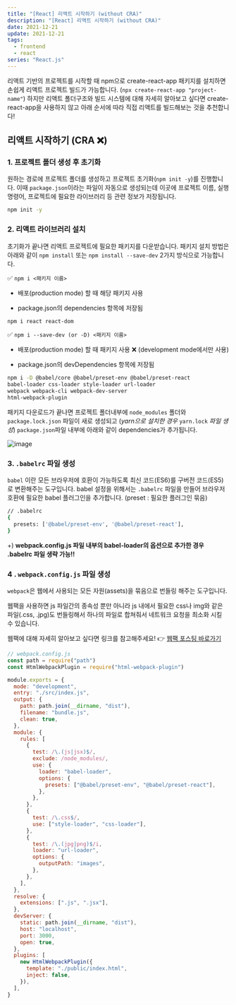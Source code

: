 ```yaml
---
title: "[React] 리액트 시작하기 (without CRA)"
description: "[React] 리액트 시작하기 (without CRA)"
date: 2021-12-21
update: 2021-12-21
tags:
  - frontend
  - react
series: "React.js"
---
```


리액트 기반의 프로젝트를 시작할 때 npm으로 create-react-app 패키지를 설치하면 손쉽게 리액트 프로젝트 빌드가 가능합니다. (`npx create-react-app "project-name"`) 하지만 리액트 폴더구조와 빌드 시스템에 대해 자세히 알아보고 싶다면 create-react-app을 사용하지 않고 아래 순서에 따라 직접 리액트를 빌드해보는 것을 추천합니다!

## 리액트 시작하기 (CRA ❌)

### 1. 프로젝트 폴더 생성 후 초기화

원하는 경로에 프로젝트 폴더를 생성하고 프로젝트 초기화(`npm init -y`)를 진행합니다. 이때 `package.json`이라는 파일이 자동으로 생성되는데 이곳에 프로젝트 이름, 실행 명령어, 프로젝트에 필요한 라이브러리 등 관련 정보가 저장됩니다.

```bash
npm init -y
```

### 2. 리액트 라이브러리 설치

초기화가 끝나면 리액트 프로젝트에 필요한 패키지를 다운받습니다. 패키지 설치 방법은 아래와 같이 `npm install` 또는 `npm install --save-dev` 2가지 방식으로 가능합니다.

✅ `npm i <패키지 이름>`

- 배포(production mode) 할 때 해당 패키지 사용

- package.json의 dependencies 항목에 저장됨

```bash
npm i react react-dom
```

✅ `npm i --save-dev (or -D) <패키지 이름>`

- 배포(production mode) 할 때 패키지 사용 ❌ (development mode에서만 사용)

- package.json의 devDependencies 항목에 저장됨

```bash
npm i -D @babel/core @babel/preset-env @babel/preset-react
babel-loader css-loader style-loader url-loader
webpack webpack-cli webpack-dev-server
html-webpack-plugin
```

패키지 다운로드가 끝나면 프로젝트 폴더내부에 `node_modules` 폴더와 `package.lock.json` 파일이 새로 생성되고 (_yarn으로 설치한 경우_ `yarn.lock` _파일 생성_) `package.json`파일 내부에 아래와 같이 dependencies가 추가됩니다.

![image](https://user-images.githubusercontent.com/68415905/154797755-7080fda7-541e-4ebf-a553-caa0ca4c79cc.png)

### 3. `.babelrc` 파일 생성

`babel` 이란 모든 브라우저에 호환이 가능하도록 최신 코드(ES6)를 구버전 코드(ES5)로 변환해주는 도구입니다. babel 설정을 위해서는 `.babelrc` 파일을 만들어 브라우저 호환에 필요한 babel 플러그인을 추가합니다. (preset : 필요한 플러그인 묶음)

```bash
// .babelrc
{
  presets: ['@babel/preset-env', '@babel/preset-react'],
}
```

+) **webpack.config.js 파일 내부의 babel-loader의 옵션으로 추가한 경우 .babelrc 파일 생략 가능!!**

### 4 . `webpack.config.js` 파일 생성

`webpack`은 웹에서 사용되는 모든 자원(assets)을 묶음으로 번들링 해주는 도구입니다.

웹팩을 사용하면 js 파일간의 종속성 뿐만 아니라 js 내에서 필요한 css나 img와 같은 파일(.css, .jpg)도 번들링해서 하나의 파일로 합쳐줘서 네트워크 요청을 최소화 시킬 수 있습니다.

웹팩에 대해 자세히 알아보고 싶다면 링크를 참고해주세요!
👉 [웹팩 포스팅 바로가기 ](https://devjoylee.github.io/dev-webpack-1)

```jsx
// webpack.config.js
const path = require("path")
const HtmlWebpackPlugin = require("html-webpack-plugin")

module.exports = {
  mode: "development",
  entry: "./src/index.js",
  output: {
    path: path.join(__dirname, "dist"),
    filename: "bundle.js",
    clean: true,
  },
  module: {
    rules: [
      {
        test: /\.(js|jsx)$/,
        exclude: /node_modules/,
        use: {
          loader: "babel-loader",
          options: {
            presets: ["@babel/preset-env", "@babel/preset-react"],
          },
        },
      },
      {
        test: /\.css$/,
        use: ["style-loader", "css-loader"],
      },
      {
        test: /\.(jpg|png)$/i,
        loader: "url-loader",
        options: {
          outputPath: "images",
        },
      },
    ],
  },
  resolve: {
    extensions: [".js", ".jsx"],
  },
  devServer: {
    static: path.join(__dirname, "dist"),
    host: "localhost",
    port: 3000,
    open: true,
  },
  plugins: [
    new HtmlWebpackPlugin({
      template: "./public/index.html",
      inject: false,
    }),
  ],
}
```

